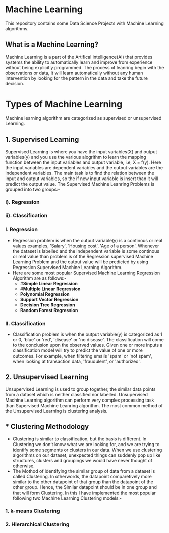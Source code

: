 # Machine Learning
This repository contains some Data Science Projects with Machine Learning algorithms.
## What is a Machine Learning?
  Machine Learning is a part of the Artifical intelligence(AI) that provides systems the ability to automatically learn and improve from experience without being explicitly programmed. The process of leanring begin with the observations or data, It will learn automatically without any human intervention by looking for the pattern in the data and take the future decision. 
# Types of Machine Learning
  Machine learning algorithm are categorized as supervised or unsupervised Learning. 
## 1. Supervised Learning
  Supervised Learning is where you have the input variables(X) and output variables(y) and you use the various alogrithm to learn the mapping function between the input variables and output variable, i.e, X = f(y). Here the input variables are dependent variables and the output variables are the independent variables. The main task is to find the relation between the input and output variables, so the if new input variable is insert than it will predict the output value.
  The Supervised Machine Leanring Problems is grouped into two groups:-  
###  i).  Regression
### ii). Classification

### I. Regression
  - Regression problem is when the output variable(y) is a continous or real values examples, 'Salary', 'Housing cost', 'Age of a person'. Whenever the dataset is labelled and the independent variable is some continous or real value than problem is of the Regression supervised Machine Learning Problem and the output value will be predicted by using Regression Supervised Machine Learning Algorithm.
  - Here are some most popular Supervised Machine Learning Regression Algorithm are as follows:-
     -  #__Simple Linear Regression__
     -  #__Multiple Linear Regression__
     -  __Polynomial Regression__
     -  __Support Vector Regression__
     -  __Decision Tree Regression__
     -  __Random Forest Regression__
     
### II. Classification
  - Classification problem is when the output variable(y) is categorized as 1 or 0, 'blue' or 'red', 'disease' or 'no disease'. The classification will come to the conclusion upon the observed values. Given one or more inputs a classification model will try to predict the value of one or more outcomes. For example, when filtering emails 'spam' or 'not spam', when looking at transaction data, 'fraudulent', or 'authorized'.
  
## 2. Unsupervised Learning
  Unsupervised Learning is used to group together, the similar data points from a dataset which is neither classified nor labelled. Unsupervised Machine Learning algorithm can perform very complex processing task than Supervised Machine Leanring algorithm. The most common method of the Unsupervised Learning is clustering analysis.
## * Clustering Methodology
  - Clustering is similar to classification, but the basis is different. In Clustering we don’t know what we are looking for, and we are trying to identify some segments or clusters in our data. When we use clustering algorithms on our dataset, unexpected things can suddenly pop up like structures, clusters and groupings we would have never thought of otherwise.
  - The Mothod of identifying the similar group of data from a dataset is called Clustering. In otherwords, the datapoint comparetively more similar to the other datapoint of that group than the datapoint of the other group. Hence, the Similar datapoint should be in one group and that will form Clustering.
   In this I have implemented the most popular following two Machine Learning Clustering models:-
 ### 1. k-means Clustering
 ### 2. Hierarchical Clustering
 
  
